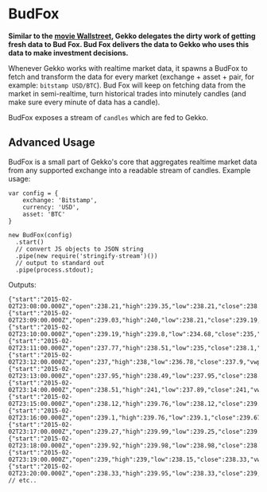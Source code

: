 # BudFox

**Similar to the [movie Wallstreet](https://en.wikipedia.org/wiki/Wall_Street_(1987_film)), Gekko delegates the dirty work of getting fresh data to Bud Fox. Bud Fox delivers the data to Gekko who uses this data to make investment decisions.**

Whenever Gekko works with realtime market data, it spawns a BudFox to fetch and transform the data for every market (exchange + asset + pair, for example: `bitstamp USD/BTC`). Bud Fox will keep on fetching data from the market in semi-realtime, turn historical trades into minutely candles (and make sure every minute of data has a candle).

BudFox exposes a stream of `candles` which are fed to Gekko.

## Advanced Usage

BudFox is a small part of Gekko's core that aggregates realtime market data from any supported exchange into a readable stream of candles. Example usage:

    var config = {
        exchange: 'Bitstamp',
        currency: 'USD',
        asset: 'BTC'
    }

    new BudFox(config)
      .start()
      // convert JS objects to JSON string
      .pipe(new require('stringify-stream')())
      // output to standard out
      .pipe(process.stdout);

Outputs:

    {"start":"2015-02-02T23:08:00.000Z","open":238.21,"high":239.35,"low":238.21,"close":238.66,"vwp":8743.778447997309,"volume":203.6969347,"trades":56}
    {"start":"2015-02-02T23:09:00.000Z","open":239.03,"high":240,"low":238.21,"close":239.19,"vwp":8725.27119145289,"volume":323.66383462999994,"trades":72}
    {"start":"2015-02-02T23:10:00.000Z","open":239.19,"high":239.8,"low":234.68,"close":235,"vwp":6664.509955946812,"volume":114.67727173,"trades":48}
    {"start":"2015-02-02T23:11:00.000Z","open":237.77,"high":238.51,"low":235,"close":238.1,"vwp":3158.835462414369,"volume":41.47081054999999,"trades":28}
    {"start":"2015-02-02T23:12:00.000Z","open":237,"high":238,"low":236.78,"close":237.9,"vwp":1634.5173557116634,"volume":70.58755061,"trades":22}
    {"start":"2015-02-02T23:13:00.000Z","open":237.95,"high":238.49,"low":237.95,"close":238.49,"vwp":604.219141331534,"volume":12.196531389999999,"trades":7}
    {"start":"2015-02-02T23:14:00.000Z","open":238.51,"high":241,"low":237.89,"close":241,"vwp":7610.305142999085,"volume":579.5321983399998,"trades":67}
    {"start":"2015-02-02T23:15:00.000Z","open":238.12,"high":239.76,"low":238.12,"close":239.1,"vwp":1828.5872875471068,"volume":31.16232463,"trades":17}
    {"start":"2015-02-02T23:16:00.000Z","open":239.1,"high":239.76,"low":239.1,"close":239.67,"vwp":1339.3753800771717,"volume":5.56431998,"trades":12}
    {"start":"2015-02-02T23:17:00.000Z","open":239.27,"high":239.99,"low":239.25,"close":239.92,"vwp":1519.3392752690336,"volume":6.984999999999999,"trades":14}
    {"start":"2015-02-02T23:18:00.000Z","open":239.92,"high":239.98,"low":238.98,"close":238.98,"vwp":4162.807256131301,"volume":21.17212333,"trades":29}
    {"start":"2015-02-02T23:19:00.000Z","open":239,"high":239,"low":238.15,"close":238.33,"vwp":1627.2581467076204,"volume":31.682705360000003,"trades":15}
    {"start":"2015-02-02T23:20:00.000Z","open":238.33,"high":239.95,"low":238.33,"close":239,"vwp":3648.661808492067,"volume":128.35564560999998,"trades":23}
    // etc..

